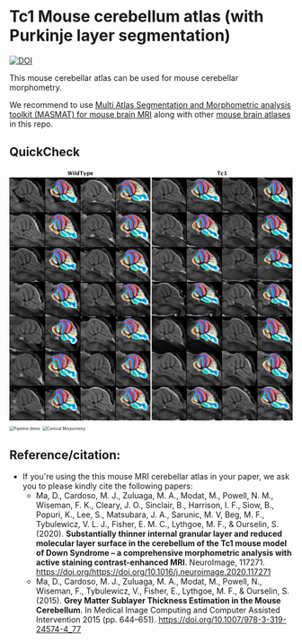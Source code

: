 # Tc1 Mouse cerebellum atlas (with Purkinje layer segmentation)


[![DOI](https://zenodo.org/badge/166476589.svg)](https://zenodo.org/badge/latestdoi/166476589)

This mouse cerebellar atlas can be used for  mouse cerebellar morphometry.

We recommend to use [Multi Atlas Segmentation and Morphometric analysis toolkit (MASMAT) for mouse brain MRI](https://github.com/dancebean/multi-atlas-segmentation) along with other [mouse brain atlases](../../../) in this repo.

## QuickCheck

<img src="../docs/segmentation_qc_all_28_original_aspect_ratio.png" alt="QuickCheck demo" style="zoom:50%;" />
<img src="../docs/pipeline_results_step1.png" alt="Pipeline demo" style="zoom:50%;" />
<img src="https://ars.els-cdn.com/content/image/1-s2.0-S1053811920307576-gr5_lrg.jpg"  alt="Cortical Morpometry" style="zoom:50%;" />

## Reference/citation:
- If you're using the this mouse MRI cerebellar atlas in your paper, we ask you to please kindly cite the following papers:
  - Ma, D., Cardoso, M. J., Zuluaga, M. A., Modat, M., Powell, N. M., Wiseman, F. K., Cleary, J. O., Sinclair, B., Harrison, I. F., Siow, B., Popuri, K., Lee, S., Matsubara, J. A., Sarunic, M. V, Beg, M. F., Tybulewicz, V. L. J., Fisher, E. M. C., Lythgoe, M. F., & Ourselin, S. (2020). **Substantially thinner internal granular layer and reduced molecular layer surface in the cerebellum of the Tc1 mouse model of Down Syndrome – a comprehensive morphometric analysis with active staining contrast-enhanced MRI**. NeuroImage, 117271. https://doi.org/https://doi.org/10.1016/j.neuroimage.2020.117271
  - Ma, D., Cardoso, M. J., Zuluaga, M. A., Modat, M., Powell, N., Wiseman, F., Tybulewicz, V., Fisher, E., Lythgoe, M. F., & Ourselin, S. (2015). **Grey Matter Sublayer Thickness Estimation in the Mouse Cerebellum**. In Medical Image Computing and Computer Assisted Intervention 2015 (pp. 644–651). https://doi.org/10.1007/978-3-319-24574-4_77
